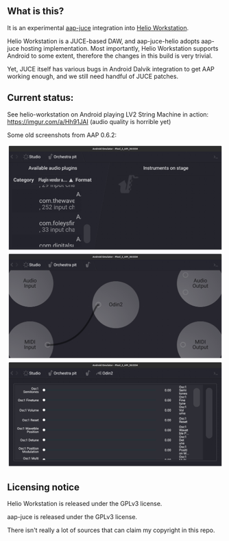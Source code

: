 ## What is this?

It is an experimental [aap-juce](https://github.com/atsushieno/aap-juce) integration into [Helio Workstation](https://github.com/helio-fm/helio-workstation).

Helio Workstation is a JUCE-based DAW, and aap-juce-helio adopts aap-juce hosting implementation. Most importantly, Helio Workstation supports Android to some extent, therefore the changes in this build is very trivial.

Yet, JUCE itself has various bugs in Android Dalvik integration to get AAP working enough, and we still need handful of JUCE patches.


## Current status:

See helio-workstation on Android playing LV2 String Machine in action: https://imgur.com/a/Hh91JAI (audio quality is horrible yet)

Some old screenshots from AAP 0.6.2:

![Plugin list](Screenshots/helio-android-plugins.png)
![Plugin routing](Screenshots/helio-android-plugin-routing.png)
![Plugin parameter editor mode](Screenshots/helio-android-plugin-params.png)


## Licensing notice

Helio Workstation is released under the GPLv3 license.

aap-juce is released under the GPLv3 license.

There isn't really a lot of sources that can claim my copyright in this repo.
